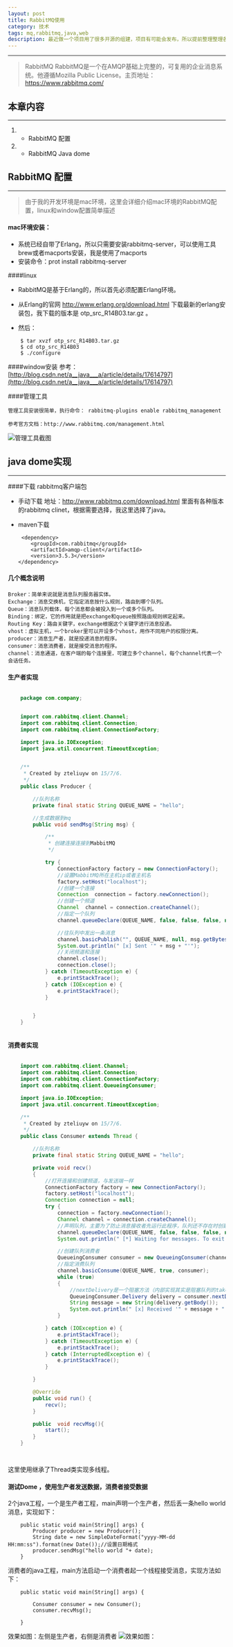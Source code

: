 ```yaml
---
layout: post
title: RabbitMQ使用
category: 技术
tags: mq,rabbitmq,java,web
description: 最近做一个项目用了很多开源的组建，项目有可能会发布，所以提前整理整理各个开源协议，有助于项目发展
---
```


---
>   RabbitMQ RabbitMQ是一个在AMQP基础上完整的，可复用的企业消息系统。他遵循Mozilla Public License。主页地址：https://www.rabbitmq.com/

## 本章内容
---

1. - RabbitMQ 配置
2. - RabbitMQ Java dome



## RabbitMQ 配置
---
>   由于我的开发环境是mac环境，这里会详细介绍mac环境的RabbitMQ配置，linux和window配置简单描述

#### mac环境安装：
-   系统已经自带了Erlang，所以只需要安装rabbitmq-server，可以使用工具brew或者macports安装，我是使用了macports
-   安装命令：prot install rabbitmq-server


####linux

-   RabbitMQ是基于Erlang的，所以首先必须配置Erlang环境。

-   从Erlang的官网 http://www.erlang.org/download.html 下载最新的erlang安装包，我下载的版本是 otp_src_R14B03.tar.gz 。

-   然后：

````
    $ tar xvzf otp_src_R14B03.tar.gz
    $ cd otp_src_R14B03
    $ ./configure

````

####window安装
参考：[http://blog.csdn.net/a__java___a/article/details/17614797](http://blog.csdn.net/a__java___a/article/details/17614797)

####管理工具

    管理工具安装很简单，执行命令： rabbitmq-plugins enable rabbitmq_management

    参考官方文档：http://www.rabbitmq.com/management.html

![管理工具截图](https://geekpics.net/images/2015/07/06/n9FNEZI.jpg)

##  java dome实现
---


####下载 rabbitmq客户端包

-   手动下载
地址：http://www.rabbitmq.com/download.html
里面有各种版本的rabbitmq clinet，根据需要选择，我这里选择了java。

-   maven下载

         <dependency>
            <groupId>com.rabbitmq</groupId>
            <artifactId>amqp-client</artifactId>
            <version>3.5.3</version>
        </dependency>

#### 几个概念说明

    Broker：简单来说就是消息队列服务器实体。
    Exchange：消息交换机，它指定消息按什么规则，路由到哪个队列。
    Queue：消息队列载体，每个消息都会被投入到一个或多个队列。
    Binding：绑定，它的作用就是把exchange和queue按照路由规则绑定起来。
    Routing Key：路由关键字，exchange根据这个关键字进行消息投递。
    vhost：虚拟主机，一个broker里可以开设多个vhost，用作不同用户的权限分离。
    producer：消息生产者，就是投递消息的程序。
    consumer：消息消费者，就是接受消息的程序。
    channel：消息通道，在客户端的每个连接里，可建立多个channel，每个channel代表一个会话任务。

#### 生产者实现

````java

    package com.company;


    import com.rabbitmq.client.Channel;
    import com.rabbitmq.client.Connection;
    import com.rabbitmq.client.ConnectionFactory;

    import java.io.IOException;
    import java.util.concurrent.TimeoutException;


    /**
     * Created by zteliuyw on 15/7/6.
     */
    public class Producer {

        //队列名称
        private final static String QUEUE_NAME = "hello";

        //生成数据到mq
        public void sendMsg(String msg) {

            /**
             * 创建连接连接到MabbitMQ
             */

            try {
                ConnectionFactory factory = new ConnectionFactory();
                //设置MabbitMQ所在主机ip或者主机名
                factory.setHost("localhost");
                //创建一个连接
                Connection  connection = factory.newConnection();
                //创建一个频道
                Channel  channel = connection.createChannel();
                //指定一个队列
                channel.queueDeclare(QUEUE_NAME, false, false, false, null);

                //往队列中发出一条消息
                channel.basicPublish("", QUEUE_NAME, null, msg.getBytes());
                System.out.println(" [x] Sent '" + msg + "'");
                //关闭频道和连接
                channel.close();
                connection.close();
            } catch (TimeoutException e) {
                e.printStackTrace();
            } catch (IOException e) {
                e.printStackTrace();
            }


        }
    }



````

#### 消费者实现

````java

    import com.rabbitmq.client.Channel;
    import com.rabbitmq.client.Connection;
    import com.rabbitmq.client.ConnectionFactory;
    import com.rabbitmq.client.QueueingConsumer;

    import java.io.IOException;
    import java.util.concurrent.TimeoutException;

    /**
     * Created by zteliuyw on 15/7/6.
     */
    public class Consumer extends Thread {

        //队列名称
        private final static String QUEUE_NAME = "hello";

        private void recv()
        {
            //打开连接和创建频道，与发送端一样
            ConnectionFactory factory = new ConnectionFactory();
            factory.setHost("localhost");
            Connection connection = null;
            try {
                connection = factory.newConnection();
                Channel channel = connection.createChannel();
                //声明队列，主要为了防止消息接收者先运行此程序，队列还不存在时创建队列。
                channel.queueDeclare(QUEUE_NAME, false, false, false, null);
                System.out.println(" [*] Waiting for messages. To exit press CTRL+C");

                //创建队列消费者
                QueueingConsumer consumer = new QueueingConsumer(channel);
                //指定消费队列
                channel.basicConsume(QUEUE_NAME, true, consumer);
                while (true)
                {
                    //nextDelivery是一个阻塞方法（内部实现其实是阻塞队列的take方法）
                    QueueingConsumer.Delivery delivery = consumer.nextDelivery();
                    String message = new String(delivery.getBody());
                    System.out.println(" [x] Received '" + message + "'");
                }

            } catch (IOException e) {
                e.printStackTrace();
            } catch (TimeoutException e) {
                e.printStackTrace();
            } catch (InterruptedException e) {
                e.printStackTrace();
            }

        }

        @Override
        public void run() {
            recv();
        }

        public  void recvMsg(){
            start();
        }
    }




````

这里使用继承了Thread类实现多线程。

#### 测试Dome ，使用生产者发送数据，消费者接受数据

2个java工程，一个是生产者工程，main声明一个生产者，然后丢一条hello world消息，实现如下：

        public static void main(String[] args) {
            Producer producer = new Producer();
            String date = new SimpleDateFormat("yyyy-MM-dd HH:mm:ss").format(new Date());//设置日期格式
            producer.sendMsg("hello world "+ date);
        }


消费者的java工程，main方法启动一个消费者起一个线程接受消息，实现方法如下：

        public static void main(String[] args) {

            Consumer consumer = new Consumer();
            consumer.recvMsg();

        }

效果如图：左侧是生产者，右侧是消费者
![效果如图：](https://geekpics.net/images/2015/07/06/NGVKWnbX.jpg)


